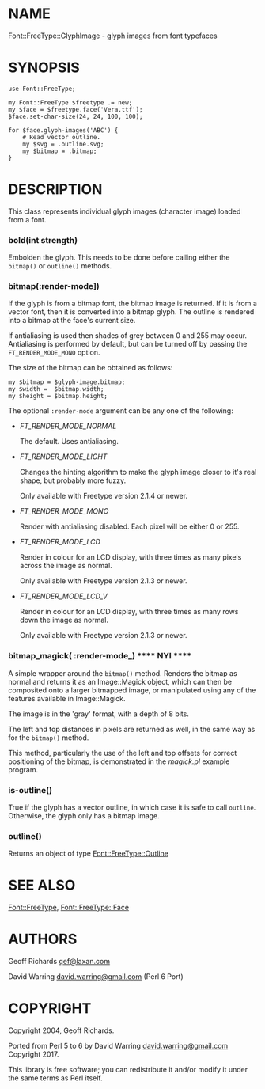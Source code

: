 NAME
====

Font::FreeType::GlyphImage - glyph images from font typefaces

SYNOPSIS
========

    use Font::FreeType;

    my Font::FreeType $freetype .= new;
    my $face = $freetype.face('Vera.ttf');
    $face.set-char-size(24, 24, 100, 100);

    for $face.glyph-images('ABC') {
        # Read vector outline.
        my $svg = .outline.svg;
        my $bitmap = .bitmap;
    }

DESCRIPTION
===========

This class represents individual glyph images (character image) loaded from a font.

### bold(int strength)

Embolden the glyph. This needs to be done before calling either the `bitmap()` or `outline()` methods.

### bitmap(:render-mode])

If the glyph is from a bitmap font, the bitmap image is returned. If it is from a vector font, then it is converted into a bitmap glyph. The outline is rendered into a bitmap at the face's current size.

If antialiasing is used then shades of grey between 0 and 255 may occur. Antialiasing is performed by default, but can be turned off by passing the `FT_RENDER_MODE_MONO` option.

The size of the bitmap can be obtained as follows:

    my $bitmap = $glyph-image.bitmap;
    my $width =  $bitmap.width;
    my $height = $bitmap.height;

The optional `:render-mode` argument can be any one of the following:

  * *FT_RENDER_MODE_NORMAL*

    The default. Uses antialiasing.

  * *FT_RENDER_MODE_LIGHT*

    Changes the hinting algorithm to make the glyph image closer to it's real shape, but probably more fuzzy.

    Only available with Freetype version 2.1.4 or newer.

  * *FT_RENDER_MODE_MONO*

    Render with antialiasing disabled. Each pixel will be either 0 or 255.

  * *FT_RENDER_MODE_LCD*

    Render in colour for an LCD display, with three times as many pixels across the image as normal.

    Only available with Freetype version 2.1.3 or newer.

  * *FT_RENDER_MODE_LCD_V*

    Render in colour for an LCD display, with three times as many rows down the image as normal.

    Only available with Freetype version 2.1.3 or newer.

### bitmap_magick( :render-mode_) **** NYI ****

A simple wrapper around the `bitmap()` method. Renders the bitmap as normal and returns it as an Image::Magick object, which can then be composited onto a larger bitmapped image, or manipulated using any of the features available in Image::Magick.

The image is in the 'gray' format, with a depth of 8 bits.

The left and top distances in pixels are returned as well, in the same way as for the `bitmap()` method.

This method, particularly the use of the left and top offsets for correct positioning of the bitmap, is demonstrated in the _magick.pl_ example program.

### is-outline()

True if the glyph has a vector outline, in which case it is safe to call `outline`. Otherwise, the glyph only has a bitmap image.

### outline()

Returns an object of type [Font::FreeType::Outline](Outline.md)

SEE ALSO
========

[Font::FreeType](../../../README.md), [Font::FreeType::Face](Face.md)

AUTHORS
=======

Geoff Richards <qef@laxan.com>

David Warring <david.warring@gmail.com> (Perl 6 Port)

COPYRIGHT
=========

Copyright 2004, Geoff Richards.

Ported from Perl 5 to 6 by David Warring <david.warring@gmail.com> Copyright 2017.

This library is free software; you can redistribute it and/or modify it under the same terms as Perl itself.
